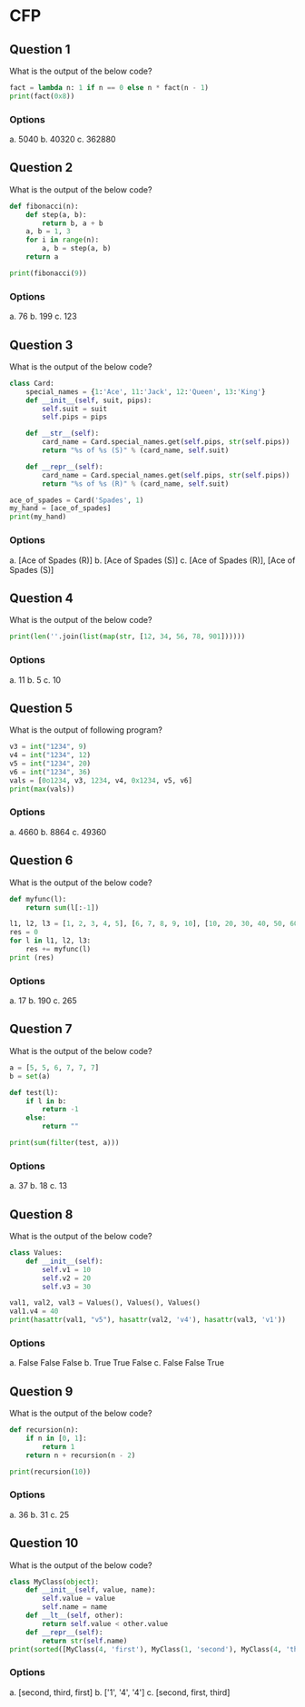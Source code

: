 # CFP

## Question 1
What is the output of the below code?
````python
fact = lambda n: 1 if n == 0 else n * fact(n - 1)
print(fact(0x8))
````
### Options
a. 5040
b. 40320
c. 362880

## Question 2
What is the output of the below code?
````python
def fibonacci(n):
    def step(a, b):
        return b, a + b
    a, b = 1, 3
    for i in range(n):
        a, b = step(a, b)
    return a

print(fibonacci(9))
````
### Options
a. 76
b. 199
c. 123

## Question 3
What is the output of the below code?
````python
class Card:
    special_names = {1:'Ace', 11:'Jack', 12:'Queen', 13:'King'}
    def __init__(self, suit, pips):
        self.suit = suit
        self.pips = pips

    def __str__(self):
        card_name = Card.special_names.get(self.pips, str(self.pips))
        return "%s of %s (S)" % (card_name, self.suit)

    def __repr__(self):
        card_name = Card.special_names.get(self.pips, str(self.pips))
        return "%s of %s (R)" % (card_name, self.suit)

ace_of_spades = Card('Spades', 1)
my_hand = [ace_of_spades]
print(my_hand)
````
### Options
a. [Ace of Spades (R)]
b. [Ace of Spades (S)]
c. [Ace of Spades (R)], [Ace of Spades (S)]

## Question 4
What is the output of the below code?
````python
print(len(''.join(list(map(str, [12, 34, 56, 78, 901])))))
````
### Options
a. 11
b. 5
c. 10

## Question 5
What is the output of following program?
````python
v3 = int("1234", 9)
v4 = int("1234", 12)
v5 = int("1234", 20)
v6 = int("1234", 36)
vals = [0o1234, v3, 1234, v4, 0x1234, v5, v6]
print(max(vals))
````
### Options
a. 4660
b. 8864
c. 49360

## Question 6
What is the output of the below code?
````python
def myfunc(l):
    return sum(l[:-1])

l1, l2, l3 = [1, 2, 3, 4, 5], [6, 7, 8, 9, 10], [10, 20, 30, 40, 50, 60]
res = 0
for l in l1, l2, l3:
    res += myfunc(l)
print (res)
````
### Options
a. 17
b. 190
c. 265

## Question 7
What is the output of the below code?
````python
a = [5, 5, 6, 7, 7, 7]
b = set(a)

def test(l):
    if l in b:
        return -1
    else:
        return ""

print(sum(filter(test, a)))
````
### Options
a. 37
b. 18
c. 13

## Question 8
What is the output of the below code?
````python
class Values:
    def __init__(self):
        self.v1 = 10
        self.v2 = 20
        self.v3 = 30

val1, val2, val3 = Values(), Values(), Values()
val1.v4 = 40
print(hasattr(val1, "v5"), hasattr(val2, 'v4'), hasattr(val3, 'v1'))
````
### Options
a. False False False
b. True True False
c. False False True

## Question 9
What is the output of the below code?
````python
def recursion(n):
    if n in [0, 1]:
        return 1
    return n + recursion(n - 2)

print(recursion(10))
````
### Options
a. 36
b. 31
c. 25

## Question 10
What is the output of the below code?
````python
class MyClass(object):
    def __init__(self, value, name):
        self.value = value
        self.name = name
    def __lt__(self, other):
        return self.value < other.value
    def __repr__(self):
        return str(self.name)
print(sorted([MyClass(4, 'first'), MyClass(1, 'second'), MyClass(4, 'third')]))
````
### Options
a. [second, third, first]
b. ['1', '4', '4']
c. [second, first, third]

